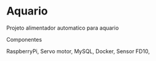 # Aquario
Projeto alimentador automatico para aquario

Componentes

RaspberryPi,
Servo motor,
MySQL,
Docker,
Sensor FD10,
